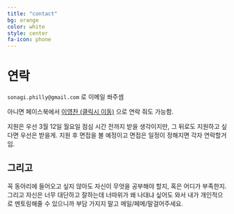 ```yaml
---
title: "contact"
bg: orange
color: white
style: center
fa-icon: phone
---
```


# 연락

`sonagi.philly@gmail.com` 로 이메일 쏴주셈

아니면 페이스북에서 [이영찬 (클릭시 이동)](https://www.facebook.com/ars103) 으로 연락 줘도 가능함.

지원은 우선 3월 12일 월요일 점심 시간 전까지 받을 생각이지만, 그 뒤로도 지원하고 싶다면 우선은 받을게. 지원 후 면접을 볼 예정이고 면접은 일정이 정해지면 각자 연락할거임.

## 그리고

꼭 동아리에 들어오고 싶지 않아도 자신이 무엇을 공부해야 할지, 혹은 어디가 부족한지. 그리고 자신은 너무 대단하고 잘하는데 너따위가 왜 나대냐 싶어도 와서 내가 개인적으로 멘토링해줄 수 있으니까 부담 가지지 말고 메일/페메/말걸어주세요.

